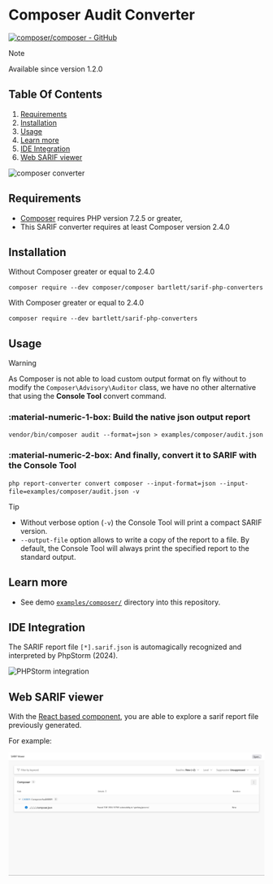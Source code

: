 <!-- markdownlint-disable MD013 -->
# Composer Audit Converter

[![composer/composer - GitHub](https://gh-card.dev/repos/composer/composer.svg?fullname=)](https://github.com/composer/composer)

> [!NOTE]
>
> Available since version 1.2.0

## Table Of Contents

1. [Requirements](#requirements)
2. [Installation](#installation)
3. [Usage](#usage)
4. [Learn more](#learn-more)
5. [IDE Integration](#ide-integration)
6. [Web SARIF viewer](#web-sarif-viewer)

![composer converter](../assets/images/converter-composer.graphviz.svg)

## Requirements

* [Composer][composer] requires PHP version 7.2.5 or greater,
* This SARIF converter requires at least Composer version 2.4.0

## Installation

Without Composer greater or equal to 2.4.0

```shell
composer require --dev composer/composer bartlett/sarif-php-converters
```

With Composer greater or equal to 2.4.0

```shell
composer require --dev bartlett/sarif-php-converters
```

## Usage

> [!WARNING]
>
> As Composer is not able to load custom output format on fly without to modify the `Composer\Advisory\Auditor` class,
> we have no other alternative that using the **Console Tool** convert command.

### :material-numeric-1-box: Build the native json output report

```shell
vendor/bin/composer audit --format=json > examples/composer/audit.json
```

### :material-numeric-2-box: And finally, convert it to SARIF with the **Console Tool**

```shell
php report-converter convert composer --input-format=json --input-file=examples/composer/audit.json -v
```

> [!TIP]
>
> * Without verbose option (`-v`) the Console Tool will print a compact SARIF version.
> * `--output-file` option allows to write a copy of the report to a file. By default, the Console Tool will always print the specified report to the standard output.

## Learn more

* See demo [`examples/composer/`][example-folder] directory into this repository.

## IDE Integration

The SARIF report file `[*].sarif.json` is automagically recognized and interpreted by PhpStorm (2024).

![PHPStorm integration](../assets/images/phpstorm-composer.png)

## Web SARIF viewer

With the [React based component][sarif-web-component], you are able to explore a sarif report file previously generated.

For example:

![sarif-web-composer](../assets/images/sarif-web-composer.png)

[example-folder]: https://github.com/llaville/sarif-php-converters/blob/1.2/examples/composer/
[composer]: https://github.com/composer/composer
[sarif-web-component]: https://github.com/Microsoft/sarif-web-component
